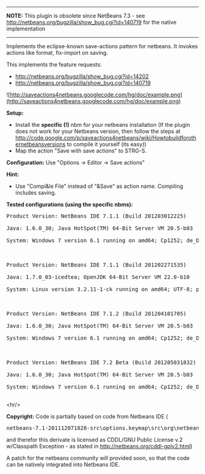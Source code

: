 
---

**NOTE:** This plugin is obsolete since NetBeans 7.3 - see http://netbeans.org/bugzilla/show_bug.cgi?id=140719 for the native implementation

---


Implements the eclipse-known save-actions pattern for netbeans. It invokes actions like format, fix-import on saving.

This implements the feature requests:
  * http://netbeans.org/bugzilla/show_bug.cgi?id=14202
  * http://netbeans.org/bugzilla/show_bug.cgi?id=140719

![http://saveactions4netbeans.googlecode.com/hg/doc/example.png](http://saveactions4netbeans.googlecode.com/hg/doc/example.png)
<p>
<b>Setup:</b>
<ul>
<li>Install the <b>specific (!)</b> nbm for your netbeans installation (If the plugin does not work for your Netbeans version, then follow the steps at <a href='http://code.google.com/p/saveactions4netbeans/wiki/Howtobuildforothernetbeansversions'>http://code.google.com/p/saveactions4netbeans/wiki/Howtobuildforothernetbeansversions</a> to compile it yourself (its easy))</li>
<li>Map the action "Save with save actions" to STRG-S. </li>
</ul>
</p>

<p>
<b>Configuration:</b> Use "Options -> Editor -> Save actions"<br>
</p>

<b>Hint:</b>
<ul>
<li>Use "Compi&le File" instead of "&Save" as action name. Compiling includes saving.</li>
</ul>

<p>
<b>Tested configurations (using the specific nbms): </b>
<pre>
Product Version: NetBeans IDE 7.1.1 (Build 201203012225)<br>
Java: 1.6.0_30; Java HotSpot(TM) 64-Bit Server VM 20.5-b03<br>
System: Windows 7 version 6.1 running on amd64; Cp1252; de_DE (nb)<br>
<br>
Product Version: NetBeans IDE 7.1.1 (Build 201202271535)<br>
Java: 1.7.0_03-icedtea; OpenJDK 64-Bit Server VM 22.0-b10<br>
System: Linux version 3.2.11-1-ck running on amd64; UTF-8; pl_PL (nb)<br>
<br>
Product Version: NetBeans IDE 7.1.2 (Build 201204101705)<br>
Java: 1.6.0_30; Java HotSpot(TM) 64-Bit Server VM 20.5-b03<br>
System: Windows 7 version 6.1 running on amd64; Cp1252; de_DE (nb)<br>
<br>
Product Version: NetBeans IDE 7.2 Beta (Build 201205031832)<br>
Java: 1.6.0_30; Java HotSpot(TM) 64-Bit Server VM 20.5-b03<br>
System: Windows 7 version 6.1 running on amd64; Cp1252; de_DE (nb)<br>
</pre>
</p>



&lt;hr/&gt;


<p>
<b>Copyright:</b> Code is partially based on code from Netbeans IDE (<pre>netbeans-7.1-201112071828-src\options.keymap\src\org\netbeans\modules\options\keymap\ActionsSearchProvider.java</pre> and therefor this derivate is licensed as CDDL/GNU Public License v.2 w/Classpath Exception - as stated in <a href='http://netbeans.org/cddl-gplv2.html'>http://netbeans.org/cddl-gplv2.html</a>)<br>
</p>
A patch for the netbeans community will provided soon, so that the code can be natively integrated into Netbeans IDE.